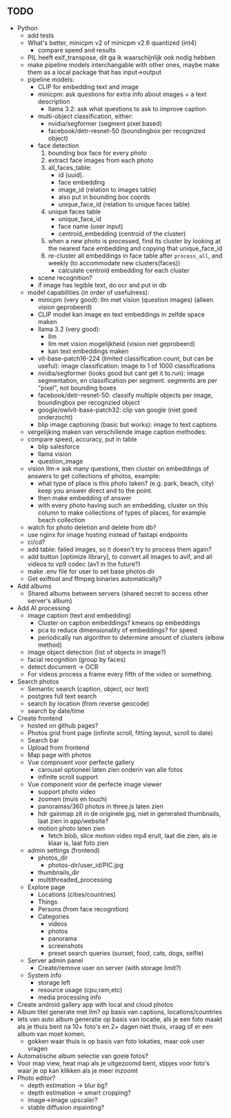 ## TODO

* Python
    * add tests
    * What's better, minicpm v2 of minicpm v2.6 quantized (int4)
      * compare speed and results
    * PIL heeft exif_transpose, dit ga ik waarschijnlijk ook nodig hebben
    * make pipeline models interchangable with other ones, maybe make them as a local package that has input->output
    * pipeline models:
      * CLIP for embedding text and image
      * minicpm: ask questions for extra info about images + a text description
        * llama 3.2: ask what questions to ask to improve caption
      * multi-object classification, either:
        * nvidia/segformer (segment pixel based)
        * facebook/detr-resnet-50 (boundingbox per recognized object)
      * face detection
        1. bounding box face for every photo
        2. extract face images from each photo
        3. all_faces_table:
           * id (uuid).
           * face embedding
           * image_id (relation to images table)
           * also put in bounding box coords
           * unique_face_id (relation to unique faces table)
        4. unique faces table
           * unique_face_id
           * face name (user input)
           * centroid_embedding (centroid of the cluster)
        5. when a new photo is processed, find its cluster by looking at the nearest face embedding and copying that unique_face_id
        6. re-cluster all embeddings in face table after `process_all`, and weekly (to accommodate new clusters(faces))
           * calculate centroid embedding for each cluster
      * scene recognition?
      * if image has legible text, do ocr and put in db
    * model capabilities (in order of usefulness):
        * minicpm (very good): llm met vision (question images) (alleen vision geprobeerd)
        * CLIP model kan image en text embeddings in zelfde space maken
        * llama 3.2 (very good):
            * llm
            * llm met vision mogelijkheid (vision niet geprobeerd)
            * kan text embeddings maken
        * vit-base-patch16-224 (limited classification count, but can be useful): image classification: image to 1 of
          1000 classifications
        * nvidia/segformer (looks good but cant get it to run): image segmentation, en classification per segment.
          segments are per "pixel", not bounding boxes
        * facebook/detr-resnet-50: classify multiple objects per image, boundingbox per recognzied object
        * google/owlvit-base-patch32: clip van google (niet goed onderzocht)
        * blip image captioning (basic but works): image to text captions
    * vergelijking maken van verschillende image caption methodes:
    * compare speed, accuracy, put in table
        * blip salesforce
        * llama vision
        * question_image
    * vision llm-> ask many questions, then cluster on embeddings of answers to get collections of photos, example:
        * what type of place is this photo taken? (e.g. park, beach, city) keep you answer direct and to the point.
        * then make embedding of answer
        * with every photo having such an embedding, cluster on this column to make collections of types of places, for
          example beach collection
    * watch for photo deletion and delete from db?
    * use nginx for image hosting instead of fastapi endpoints
    * ci/cd?
    * add table: failed images, so it doesn't try to process them again?
    * add button [optimize library], to convert all images to avif, and all videos to vp9 codec (av1 in the future?)
    * make .env file for user to set base photos dir
    * Get exiftool and ffmpeg binaries automatically?
* Add albums
    * Shared albums between servers (shared secret to access other server's album)
* Add AI processing
    * image caption (text and embedding)
        * Cluster on caption embeddings? kmeans op embeddings
        * pca to reduce dimensionality of embeddings? for speed
        * periodically run algorithm to determine amount of clusters (elbow method)
    * image object detection (list of objects in image?)
    * facial recognition (group by faces)
    * detect document -> OCR
    * For videos process a frame every fifth of the video or something.
* Search photos
    * Semantic search (caption, object, ocr text)
    * postgres full text search
    * search by location (from reverse geocode)
    * search by date/time
* Create frontend
    * hosted on github pages?
    * Photos grid front page (infinite scroll, fitting layout, scroll to date)
    * Search bar
    * Upload from frontend
    * Map page with photos
    * Vue compnoent voor perfecte gallery
      * carousel optioneel laten zien onderin van alle fotos
      * infinite scroll support
    * Vue component voor de perfecte image viewer
      * support photo video
      * zoomen (muis en touch)
      * panoramas/360 photos in three.js laten zien
      * hdr gainmap zit in de originele jpg, niet in generated thumbnails, laat zien in app/website?
      * motion photo laten zien
          * fetch blob, slice motion video mp4 eruit, laat die zien, als ie klaar is, laat foto zien
    * admin settings (frontend)
        * photos_dir
            * photos-dir/user_id/PIC.jpg
        * thumbnails_dir
        * multithreaded_processing
    * Explore page
        * Locations (cities/countries)
        * Things
        * Persons (from face recognition)
        * Categories
            * videos
            * photos
            * panorama
            * screenshots
            * preset search queries (sunset, food, cats, dogs, selfie)
    * Server admin panel
        * Create/remove user on server (with storage limit?)
    * System info
        * storage left
        * resource usage (cpu,ram,etc)
        * media processing info
* Create android gallery app with local and cloud photos
* Album titel generate met llm? op basis van captions, locations/countries
* Iets van auto album generatie op basis van locatie, als je een foto maakt als je thuis bent na 10+ foto's en 2+ dagen
  niet thuis, vraag of er een album van moet komen.
    * gokken waar thuis is op basis van foto lokaties, maar ook user vragen
* Automatische album selectie van goeie fotos?
* Voor map view, heat map als je uitgezoomd bent, stipjes voor foto's waar je op kan klikken als je meer inzoomt
* Photo editor?
    * depth estimation -> blur bg?
    * depth estimation -> smart cropping?
    * image->image upscaler?
    * stable diffusion inpainting?